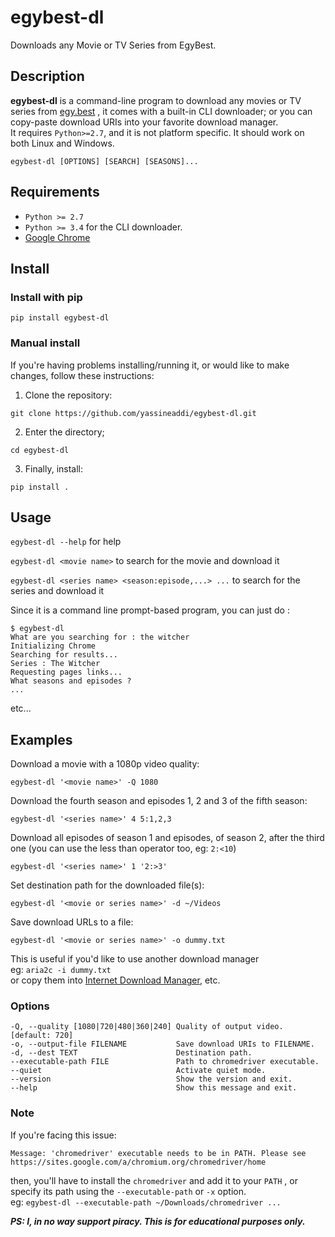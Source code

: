 # egybest-dl

Downloads any Movie or TV Series from EgyBest.

## Description

**egybest-dl** is a command-line program to download any movies or TV series from [egy.best](http://www.egy.best) , it comes with a built-in CLI downloader; or you can copy-paste download URIs into your favorite download manager.\
It requires `Python>=2.7`, and it is not platform specific. It should work on both Linux and Windows.

```
egybest-dl [OPTIONS] [SEARCH] [SEASONS]...
```

## Requirements

- `Python >= 2.7`
- `Python >= 3.4` for the CLI downloader.
- [Google Chrome](https://www.google.com/chrome/)

## Install

### Install with pip
```
pip install egybest-dl
```

### Manual install
If you're having problems installing/running it, or would like to make changes, follow these instructions:

1. Clone the repository:
```
git clone https://github.com/yassineaddi/egybest-dl.git
```
2. Enter the directory;
```
cd egybest-dl
```
3. Finally, install:
```
pip install .
```

## Usage

`egybest-dl --help` for help

`egybest-dl <movie name>` to search for the movie and download it

`egybest-dl <series name> <season:episode,...> ...` to search for the series and download it

Since it is a command line prompt-based program, you can just do :
```
$ egybest-dl
What are you searching for : the witcher
Initializing Chrome
Searching for results...
Series : The Witcher
Requesting pages links...
What seasons and episodes ?
...
```
etc...

## Examples

Download a movie with a 1080p video quality:
```
egybest-dl '<movie name>' -Q 1080
```
Download the fourth season and episodes 1, 2 and 3 of the fifth season:
```
egybest-dl '<series name>' 4 5:1,2,3
```
Download all episodes of season 1 and episodes, of season 2, after the third one (you can use the less than operator too, eg: `2:<10`)
```
egybest-dl '<series name>' 1 '2:>3'
```
Set destination path for the downloaded file(s):
```
egybest-dl '<movie or series name>' -d ~/Videos
```
Save download URLs to a file:
```
egybest-dl '<movie or series name>' -o dummy.txt
```
This is useful if you'd like to use another download manager\
eg: `aria2c -i dummy.txt`\
or copy them into [Internet Download Manager](https://www.internetdownloadmanager.com/), etc.

### Options
```
-Q, --quality [1080|720|480|360|240] Quality of output video.  [default: 720]
-o, --output-file FILENAME           Save download URIs to FILENAME.
-d, --dest TEXT                      Destination path.
--executable-path FILE               Path to chromedriver executable.
--quiet                              Activate quiet mode.
--version                            Show the version and exit.
--help                               Show this message and exit.
```

### Note

If you're facing this issue:
```
Message: 'chromedriver' executable needs to be in PATH. Please see https://sites.google.com/a/chromium.org/chromedriver/home
```
then, you'll have to install the `chromedriver` and add it to your `PATH` , or specify its path using the `--executable-path` or `-x` option.\
eg: `egybest-dl --executable-path ~/Downloads/chromedriver ...`


_**PS: I, in no way support piracy. This is for educational purposes only.**_
